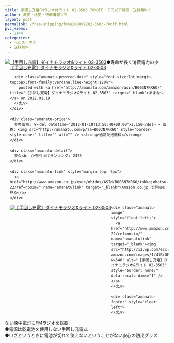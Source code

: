 ```yaml
---
title: 手回し充電FMラジオ付ライト 02-3503 70%OFF！千円以下特価！送料無料！
author: 激安・格安・特価情報ツウ
layout: post
permalink: /free-shipping/fm%e2%88%9202-3503-70off.html
pvc_views:
  - 1144
categories:
  - ヘルス・生活
  - 送料無料
---
```

<div class="amanatu-box" style="margin-bottom:0px;">
  <div class="amanatu-image" style="float:left;">
    <a href="http://www.amazon.co.jp/exec/obidos/ASIN/B003N7KR6O/tokkajohotsu-22/ref=nosim/" name="amanatulink" target="_blank"><img src="http://i0.wp.com/ecx.images-amazon.com/images/I/41b2WWXuD3L._SL160_.jpg?w=546" alt="【手回し充電】ダイナモラジオ&ライト 02-3503" style="border: none;" data-recalc-dims="1" /></a>
  </div>
  
  <div class="amanatu-info" style="float:left;margin-left:15px;line-height:120%">
    <div class="amanatu-name" style="margin-bottom:10px;line-height:120%">
      <a href="http://www.amazon.co.jp/exec/obidos/ASIN/B003N7KR6O/tokkajohotsu-22/ref=nosim/" name="amanatulink" target="_blank">【手回し充電】ダイナモラジオ&ライト 02-3503</a> 
      
      <div class="amanatu-powered-date" style="font-size:7pt;margin-top:5px;font-family:verdana;line-height:120%">
        posted with <a href="http://amanatu.com/amazon/asin/B003N7KR6O/" title="【手回し充電】ダイナモラジオ&ライト 02-3503" target="_blank">あまなつ</a> on 2012.01.19
      </div>
    </div>
    
    <div class="amanatu-price">
      参考価格: ￥<del datetime="2012-01-19T13:50:40+00:00">3,150</del> → 価格: <img src="http://amanatu.com/p/?a=B003N7KR6O" style="border-style:none;" title="" alt="" /> <strong>通常配送無料</strong>
    </div>
    
    <div class="amanatu-detail">
      斉久<br />売り上げランキング: 2475
    </div>
    
    <div class="amanatu-link" style="margin-top: 5px">
      <a href="http://www.amazon.co.jp/exec/obidos/ASIN/B003N7KR6O/tokkajohotsu-22/ref=nosim/" name="amanatulink" target="_blank">Amazon.co.jp で詳細を見る</a>
    </div>
  </div>
  
  <div class="amanatu-footer" style="clear: left">
  </div>
  
  <div class="amanatu-imageset">
    <div class="amanatu-image" style="float:left;">
      <a href="http://www.amazon.co.jp/exec/obidos/ASIN/B003N7KR6O/tokkajohotsu-22/ref=nosim/" name="amanatulink" target="_blank"><img src="http://i0.wp.com/ecx.images-amazon.com/images/I/41YyAs1vMML._AA160_.jpg?w=546" alt="【手回し充電】ダイナモラジオ&ライト 02-3503" style="border: none;" data-recalc-dims="1" /></a>
    </div>
    
    <div class="amanatu-image" style="float:left;">
      <a href="http://www.amazon.co.jp/exec/obidos/ASIN/B003N7KR6O/tokkajohotsu-22/ref=nosim/" name="amanatulink" target="_blank"><img src="http://i2.wp.com/ecx.images-amazon.com/images/I/41BiOBOwLeL._AA160_.jpg?w=546" alt="【手回し充電】ダイナモラジオ&ライト 02-3503" style="border: none;" data-recalc-dims="1" /></a>
    </div>
    
    <div class="amanatu-footer" style="clear: left">
    </div>
  </div>
</div>

<!--more-->

  
●寿命が長く消費電力の少ない懐中電灯にFMラジオを搭載  
●電源は乾電池を使用しない手回し充電式  
●いざというときに電池が切れて使えないということがない安心の防災グッズ
